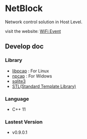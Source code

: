# NetBlock
Network control solution in Host Level.

visit the website: [WiFi Event](http://wifievent.io)

## Develop doc
### Library
- [libpcap](https://www.tcpdump.org/) : For Linux
- [npcap](https://nmap.org/) : For Widows
- [sqlite3](https://www.sqlite.org/)
- [STL(Standard Template Library)](https://www.cplusplus.com/reference/stl/)

### Language
- C++ 11

### Lastest Version
- v0.9.0.1